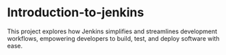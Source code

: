 # Introduction-to-jenkins
This project explores how Jenkins simplifies and streamlines development workflows, empowering developers to build, test, and deploy software with ease.
